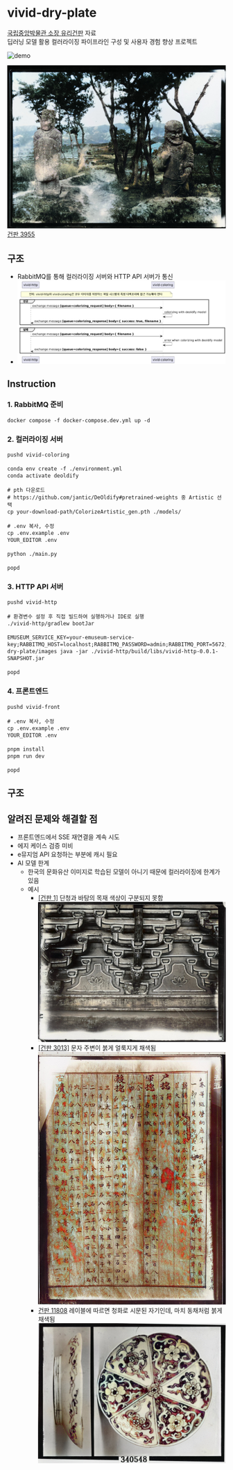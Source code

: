 # vivid-dry-plate

[국립중앙박물관 소장 유리건판](https://www.museum.go.kr/dryplate/main.do) 자료  
딥러닝 모델 활용 컬러라이징 파이프라인 구성 및 사용자 경험 향상 프로젝트

![demo](./docs/demo.gif)

![건판 3955](./docs/example1.jpg)  
[건판 3955](https://www.emuseum.go.kr/detail?relicId=PS0100100102000395500000)  

## 구조

- RabbitMQ를 통해 컬러라이징 서버와 HTTP API 서버가 통신
- ![diagram](./docs/rabbitmq.png)

## Instruction

### 1. RabbitMQ 준비

```
docker compose -f docker-compose.dev.yml up -d
```

### 2. 컬러라이징 서버

```
pushd vivid-coloring

conda env create -f ./environment.yml
conda activate deoldify

# pth 다운로드
# https://github.com/jantic/DeOldify#pretrained-weights 중 Artistic 선택
cp your-download-path/ColorizeArtistic_gen.pth ./models/

# .env 복사, 수정
cp .env.example .env
YOUR_EDITOR .env

python ./main.py

popd
```

### 3. HTTP API 서버

```
pushd vivid-http

# 환경변수 설정 후 직접 빌드하여 실행하거나 IDE로 실행
./vivid-http/gradlew bootJar

EMUSEUM_SERVICE_KEY=your-emuseum-service-key;RABBITMQ_HOST=localhost;RABBITMQ_PASSWORD=admin;RABBITMQ_PORT=5672;RABBITMQ_USERNAME=admin;IMAGES_ROOT_PATH=/Users/limo/Git/vivid-dry-plate/images java -jar ./vivid-http/build/libs/vivid-http-0.0.1-SNAPSHOT.jar

popd
```

### 4. 프론트엔드

```
pushd vivid-front

# .env 복사, 수정
cp .env.example .env
YOUR_EDITOR .env

pnpm install
pnpm run dev

popd
```

## 구조



## 알려진 문제와 해결할 점

- 프론트엔드에서 SSE 재연결을 계속 시도
- 에지 케이스 검증 미비
- e뮤지엄 API 요청하는 부분에 캐시 필요
- AI 모델 한계
  - 한국의 문화유산 이미지로 학습된 모델이 아니기 때문에 컬러라이징에 한계가 있음
  - 예시
    - [[건판 1]](https://www.emuseum.go.kr/detail?relicId=PS0100100102000000100000) 단청과 바탕의 목재 색상이 구분되지 못함  
      ![건판 1](./docs/example3.jpg)
    - [[건판 3013]](https://www.emuseum.go.kr/detail?relicId=PS0100100102000301300000) 문자 주변이 붉게 얼룩지게 채색됨
      ![건판 3013](./docs/example4.jpg)
    - [건판 11808](https://www.emuseum.go.kr/detail?relicId=PS0100100102001180800000) 레이블에 따르면 청화로 시문된 자기인데, 마치 동채처럼 붉게 채색됨
      ![[건판 11808]](./docs/example2.jpg)

    

